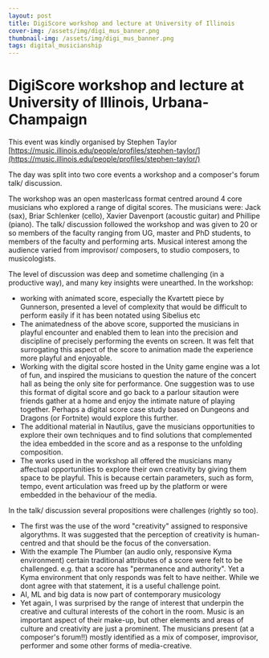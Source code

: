 ```yaml
---
layout: post
title: DigiScore workshop and lecture at University of Illinois
cover-img: /assets/img/digi_mus_banner.png
thumbnail-img: /assets/img/digi_mus_banner.png
tags: digital_musicianship
---
```


# **DigiScore workshop and lecture at University of Illinois, Urbana-Champaign**

This event was kindly organised by Stephen Taylor [https://music.illinois.edu/people/profiles/stephen-taylor/](https://music.illinois.edu/people/profiles/stephen-taylor/)

The day was split into two core events a workshop and a composer's forum talk/ discussion.

The workshop was an open masterlcass format centred around 4 core musicians who explored a range of digital scores. 
The musicians were: Jack (sax), Briar Schlenker (cello), Xavier Davenport (acoustic guitar) and Phillipe (piano). The talk/ discussion followed the workshop and was given to 20 or so members of the faculty ranging from UG, master and PhD students, 
to members of the faculty and performing arts. Musical interest among the audience varied from improvisor/ composers, to studio composers, to musicologists. 

The level of discussion was deep and sometime challenging (in a productive way), and many key insights were unearthed. In the workshop:

- working with animated score, especially the Kvartett piece by Gunnerson, presented a level of complexity that would be difficult to perform easily if it has been notated using Sibelius etc
- The animatedness of the above score, supported the musicians in playful encounter and enabled them to lean into the precision and discipline of precisely performing the events on screen. It was felt that surrogating this aspect of the score to animation made the experience more playful and enjoyable.
- Working with the digital score hosted in the Unity game engine was a lot of fun, and inspired the musicians to question the nature of the concert hall as being the only site for performance. One suggestion was to use this format of digital score and go back to a parlour sitaution were friends gather at a home and enjoy the intimate nature of playing together. Perhaps a digital score case study based on Dungeons and Dragons (or Fortnite) would explore this further.
- The additional material in Nautilus, gave the musicians opportunities to explore their own techniques and to find solutions that complemented the idea embedded in the score and as a response to the unfolding composition.
- The works used in the workshop all offered the musicians many affectual opportunities to explore their own creativity by giving them space to be playful. This is because certain parameters, such as form, tempo, event articulation was freed up by the platform or were embedded in the behaviour of the media.

In the talk/ discussion several propositions were challenges (rightly so too).
- The first was the use of the word "creativity" assigned to responsive algorythms. It was suggested that the perception of creativity is human-centred and that should be the focus of the conversation.
- With the example The Plumber (an audio only, responsive Kyma environment) certain traditional attributes of a score were felt to be challenged. e.g. that a score has "permanence and authority". Yet a Kyma environment that only responds was felt to have neither. While we dont agree with that statement, it is a useful challenge point.
- AI, ML and big data is now part of contemporary musicology
- Yet again, I was surprised by the range of interest that underpin the creative and cultural interests of the cohort in the room. Music is an important aspect of their make-up, but other elements and areas of culture and creativity are just a prominent. The musicians present (at a composer's forum!!) mostly identified as a mix of composer, improvisor, performer and some other forms of media-creative.  